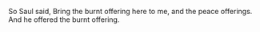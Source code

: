 So Saul said, Bring the burnt offering here to me, and the peace offerings. And he offered the burnt offering.
